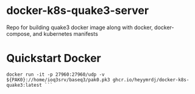 # docker-k8s-quake3-server
Repo for building quake3 docker image along with docker, docker-compose, and kubernetes manifests

# Quickstart Docker
```export PAK0=/Users/dj/Desktop/TESTQUAKE/pak0.pk3
docker run -it -p 27960:27960/udp -v ${PAK0}://home/ioq3srv/baseq3/pak0.pk3 ghcr.io/heyymrdj/docker-k8s-quake3:latest ```

